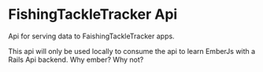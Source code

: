 # FishingTackleTracker Api
Api for serving data to FaishingTackleTracker apps.

This api will only be used locally to consume the api to learn EmberJs with a Rails Api backend.
Why ember? Why not?
